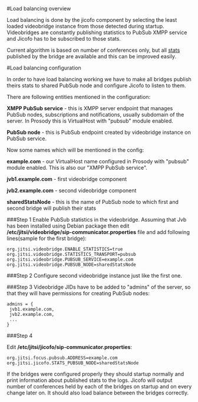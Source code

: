 #Load balancing overview

Load balancing is done by the jicofo component by selecting the least loaded
videobridge instance from those detected during startup. Videobridges are
constantly publishing statistics to PubSub XMPP service and Jicofo has to be
subscribed to those stats.

Current algorithm is based on number of conferences only, but all [stats]
published by the bridge are available and this can be improved easily.

[stats]: https://github.com/jitsi/jitsi-videobridge/blob/master/src/main/java/org/jitsi/videobridge/stats/VideobridgeStatistics.java

#Load balancing configuration

In order to have load balancing working we have to make all bridges publish
theirs stats to shared PubSub node and configure Jicofo to listen to them.

There are following entities mentioned in the configuration:

<b>XMPP PubSub service</b> - this is XMPP server endpoint that manages PubSub
nodes,
 subscriptions and notifications, usually subdomain of the server. In Prosody
 this is VirtualHost with "pubsub" module enabled.

<b>PubSub node</b> - this is PubSub endpoint created by videobridge instance on
PubSub service.

Now some names which will be mentioned in the config:

<b>example.com</b> - our VirtualHost name configured in Prosody with "pubsub"
 module enabled. This is also our "XMPP PubSub service".

<b>jvb1.example.com</b> - first videobridge component

<b>jvb2.example.com</b> - second videobridge component

<b>sharedStatsNode</b> - this is the name of PubSub node to which first and second bridge will
publish their stats

###Step 1
Enable PubSub statistics in the videobridge. Assuming that Jvb has been
installed using Debian package then edit <b>/etc/jitsi/videobridge/sip-communicator.properties</b>
file and add following lines(sample for the first bridge):

```
org.jitsi.videobridge.ENABLE_STATISTICS=true
org.jitsi.videobridge.STATISTICS_TRANSPORT=pubsub
org.jitsi.videobridge.PUBSUB_SERVICE=example.com
org.jitsi.videobridge.PUBSUB_NODE=sharedStatsNode
```

###Step 2
Configure second videobridge instance just like the first one.

###Step 3
Videobridge JIDs have to be added to "admins" of the server, so that they
will have permissions for creating PubSub nodes:

```
admins = {
 jvb1.example.com,
 jvb2.example.com,
 ...
}
```

###Step 4

Edit <b>/etc/jitsi/jicofo/sip-communicator.properties</b>:

```
org.jitsi.focus.pubsub.ADDRESS=example.com
org.jitsi.jicofo.STATS_PUBSUB_NODE=sharedStatsNode
```

If the bridges were configured properly they should startup normally and print
information about published stats to the logs. Jicofo will output number of conferences held by each of the bridges on startup and on every change later on. It should also load balance between the bridges correctly.
